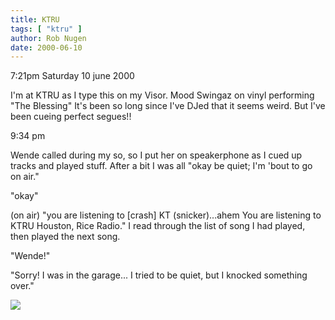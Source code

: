 ```yaml
---
title: KTRU
tags: [ "ktru" ]
author: Rob Nugen
date: 2000-06-10
---
```


<p class=date>7:21pm Saturday 10 june 2000</p>

<p>I'm at KTRU as I type this on my Visor.  Mood Swingaz on vinyl performing "The Blessing"   It's been so long since I've DJed that it seems weird.  But I've been cueing perfect segues!!

<p class=date>9:34 pm</p>  

<p>Wende called during my so, so I put her on speakerphone as I cued up tracks and played stuff.  After a bit I was all "okay be quiet; I'm 'bout to go on air."

<p>"okay"

<p>(on air) "you are listening to [crash] KT (snicker)...ahem  You are listening to KTRU Houston, Rice Radio."  I read through the list of song I had played, then played the next song.

<p>"Wende!"

<p>"Sorry!  I was in the garage... I tried to be quiet, but I knocked something over."

<p><img src="/images/rob/wL-ROB.gif">

